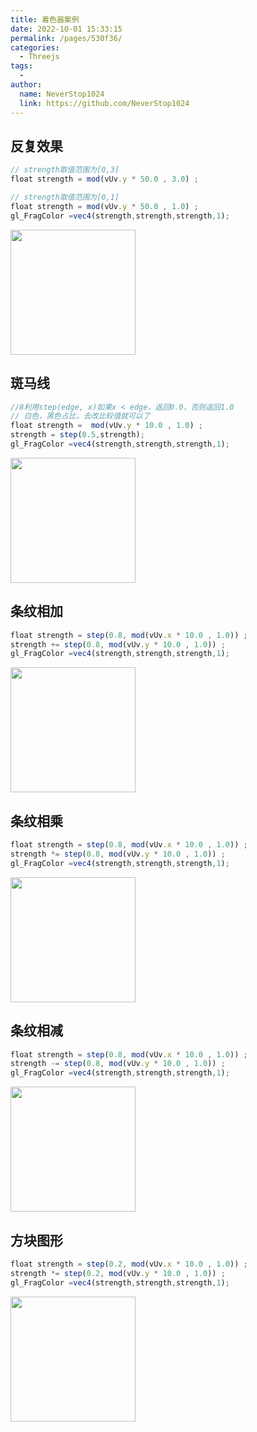 ```yaml
---
title: 着色器案例
date: 2022-10-01 15:33:15
permalink: /pages/530f36/
categories:
  - Threejs
tags:
  - 
author: 
  name: NeverStop1024
  link: https://github.com/NeverStop1024
---
```

## 反复效果
```javascript
// strength取值范围为[0,3]
float strength = mod(vUv.y * 50.0 , 3.0) ;

// strength取值范围为[0,1]
float strength = mod(vUv.y * 50.0 , 1.0) ;
gl_FragColor =vec4(strength,strength,strength,1);
```
<img src="https://cdn.jsdelivr.net/gh/NeverStop1024/images-store@main/blog/6pAhYS_zrz0ZL.png" width="200" height="200">

## 斑马线
```javascript
//8利用step(edge, x)如果x < edge，返回0.0，否则返回1.0
// 白色，黑色占比，去改比较值就可以了
float strength =  mod(vUv.y * 10.0 , 1.0) ;
strength = step(0.5,strength);
gl_FragColor =vec4(strength,strength,strength,1);
```
<img src="https://cdn.jsdelivr.net/gh/NeverStop1024/images-store@main/blog/x3nKsj_jBaAsB.png" width="200" height="200">

## 条纹相加
```javascript
float strength = step(0.8, mod(vUv.x * 10.0 , 1.0)) ;
strength += step(0.8, mod(vUv.y * 10.0 , 1.0)) ;
gl_FragColor =vec4(strength,strength,strength,1);
```
<img src="https://cdn.jsdelivr.net/gh/NeverStop1024/images-store@main/blog/Tb3MyT_9dimmm.png" width="200" height="200">

## 条纹相乘
```javascript
float strength = step(0.8, mod(vUv.x * 10.0 , 1.0)) ;
strength *= step(0.8, mod(vUv.y * 10.0 , 1.0)) ;
gl_FragColor =vec4(strength,strength,strength,1);
```
<img src="https://cdn.jsdelivr.net/gh/NeverStop1024/images-store@main/blog/DjObFT_gXWlKB.png" width="200" height="200">

## 条纹相减
```javascript
float strength = step(0.8, mod(vUv.x * 10.0 , 1.0)) ;
strength -= step(0.8, mod(vUv.y * 10.0 , 1.0)) ;
gl_FragColor =vec4(strength,strength,strength,1);
```
<img src="https://cdn.jsdelivr.net/gh/NeverStop1024/images-store@main/blog/LPvn9l_ESBdxl.png" width="200" height="200">

## 方块图形
```javascript
float strength = step(0.2, mod(vUv.x * 10.0 , 1.0)) ;
strength *= step(0.2, mod(vUv.y * 10.0 , 1.0)) ;
gl_FragColor =vec4(strength,strength,strength,1);
```
<img src="https://cdn.jsdelivr.net/gh/NeverStop1024/images-store@main/blog/jncvur_NG6j2Z.png" width="200" height="200">